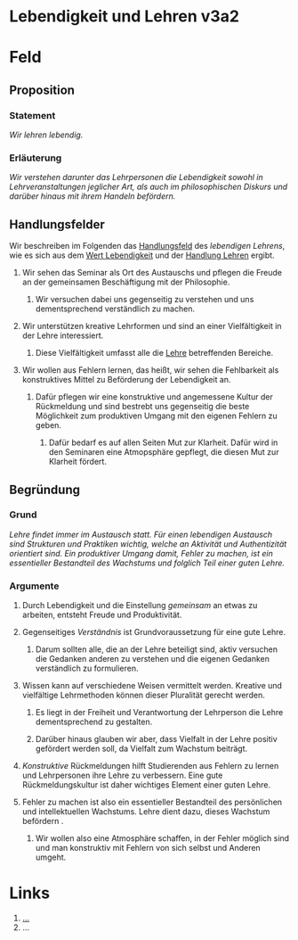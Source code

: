 <!---
   NAME - The NAME of this project is:
ethos

  FILE - The FILENAME of the current file is:
/v3a2.md

  CREATION - This project was CREATED on:
2017-01-28-16:15:00 UTC

  MODIFICATION - This project was last MODIFIED on:
2017-01-28-16:15:00 UTC

  VERSION - The current VERSION of this project is:
<git-commit-hash>-2017-01-28-16:15:00 UTC

  CREATOR(S) - This project was CREATED by:
Michael Czechowski, Martin Maga

  CONTACT - You can CONTACT the creator(s) or developer(s) of this project at:
E-Mail: mail@martinmaga.de

  COPYRIGHT - The COPYRIGHT holder of this project is:
COPYRIGHT (c) 2016 Martin Maga

  LICENSE - This project is LICENSED under the following license:
Martin Maga 2016 CC BY-SA 4.0 https://creativecommons.org

  SUBFILE – This is a SUBFILE! For more INFORMATION on this project go to:
/README.md
--->
# Lebendigkeit und Lehren v3a2

# Feld
## Proposition
### Statement
*Wir lehren lebendig.*

### Erläuterung
*Wir verstehen darunter das Lehrpersonen die Lebendigkeit sowohl in Lehrveranstaltungen jeglicher Art, als auch im philosophischen Diskurs und darüber hinaus mit ihrem Handeln befördern.*

## Handlungsfelder
Wir beschreiben im Folgenden das [Handlungsfeld](../synopsis/reasons.md) des *lebendigen Lehrens*, wie es sich aus dem [Wert Lebendigkeit](../values/v3_liveliness.md) und der [Handlung Lehren](../actions/a2_teach.md) ergibt.

1. Wir sehen das Seminar als Ort des Austauschs und pflegen die Freude an der gemeinsamen Beschäftigung mit der Philosophie.

    1. Wir versuchen dabei uns gegenseitig zu verstehen und uns dementsprechend verständlich zu machen.

2. Wir unterstützen kreative Lehrformen und sind an einer Vielfältigkeit in der Lehre interessiert.

    1. Diese Vielfältigkeit umfasst alle die [Lehre](../contents/actions/a2_teach.md) betreffenden Bereiche.

3. Wir wollen aus Fehlern lernen, das heißt, wir sehen die Fehlbarkeit als konstruktives Mittel zu Beförderung der Lebendigkeit an.

    1. Dafür pflegen wir eine konstruktive und angemessene Kultur der Rückmeldung und sind bestrebt uns gegenseitig die beste Möglichkeit zum produktiven Umgang mit den eigenen Fehlern zu geben.

        1. Dafür bedarf es auf allen Seiten Mut zur Klarheit. Dafür wird in den Seminaren eine Atmopsphäre gepflegt, die diesen Mut zur Klarheit fördert.


## Begründung
### Grund
*Lehre findet immer im Austausch statt. Für einen lebendigen Austausch sind Strukturen und Praktiken wichtig, welche an Aktivität und Authentizität orientiert sind. Ein produktiver Umgang damit, Fehler zu machen, ist ein essentieller Bestandteil des Wachstums und folglich Teil einer guten Lehre.*

### Argumente
1. Durch Lebendigkeit und die Einstellung *gemeinsam* an etwas zu arbeiten, entsteht Freude und Produktivität.

2. Gegenseitiges *Verständnis* ist Grundvoraussetzung für eine gute Lehre.

    1. Darum sollten alle, die an der Lehre beteiligt sind, aktiv versuchen die Gedanken anderen zu verstehen und die eigenen Gedanken verständlich zu formulieren.

3. Wissen kann auf verschiedene Weisen vermittelt werden. Kreative und vielfältige Lehrmethoden können dieser Pluralität gerecht werden.

    1. Es liegt in der Freiheit und Verantwortung der Lehrperson die Lehre dementsprechend zu gestalten.

    2. Darüber hinaus glauben wir aber, dass Vielfalt in der Lehre positiv gefördert werden soll, da  Vielfalt zum Wachstum beiträgt.

4. *Konstruktive* Rückmeldungen hilft Studierenden aus Fehlern zu lernen und Lehrpersonen ihre Lehre zu verbessern.
Eine gute Rückmeldungskultur ist daher wichtiges Element einer guten Lehre.

5. Fehler zu machen ist also ein essentieller Bestandteil des persönlichen und intellektuellen Wachstums.
Lehre dient dazu, dieses Wachstum befördern .

    1. Wir wollen also eine Atmosphäre schaffen, in der Fehler möglich sind und man konstruktiv mit Fehlern von sich selbst und Anderen umgeht.

# Links
  1. […](…)
  2. …
